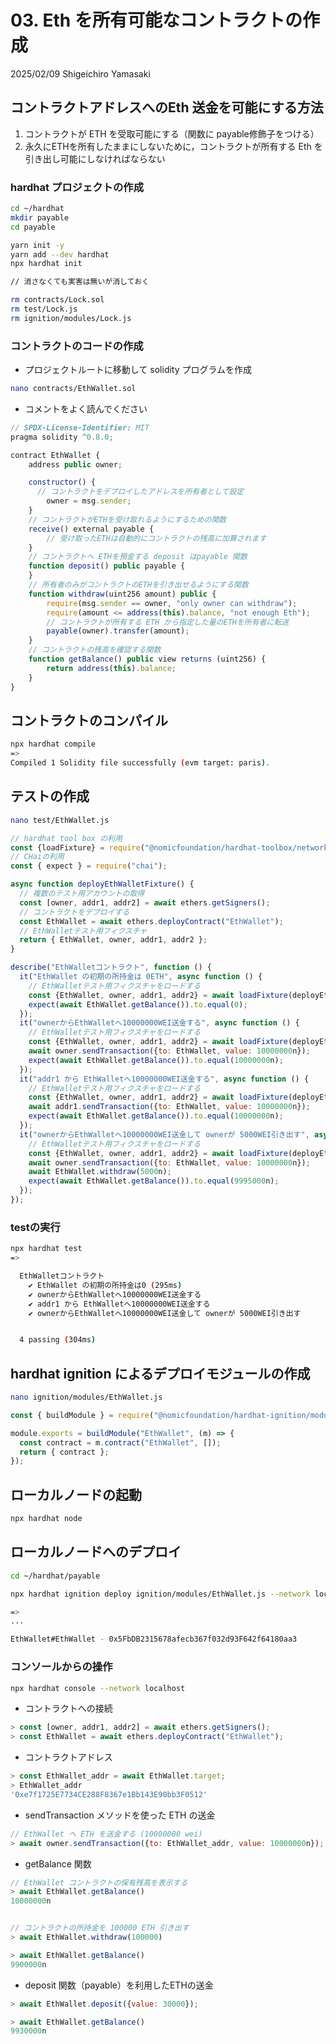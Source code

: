 # 03. Eth を所有可能なコントラクトの作成

2025/02/09
Shigeichiro Yamasaki

## コントラクトアドレスへのEth 送金を可能にする方法

1. コントラクトが ETH を受取可能にする（関数に payable修飾子をつける）
2. 永久にETHを所有したままにしないために，コントラクトが所有する Eth を引き出し可能にしなければならない
 
### hardhat プロジェクトの作成

```bash
cd ~/hardhat
mkdir payable
cd payable
```

```bash
yarn init -y
yarn add --dev hardhat
npx hardhat init

// 消さなくても実害は無いが消しておく

rm contracts/Lock.sol
rm test/Lock.js
rm ignition/modules/Lock.js
```
### コントラクトのコードの作成

* プロジェクトルートに移動して solidity プログラムを作成

```bash
nano contracts/EthWallet.sol
```

* コメントをよく読んでください
  
```js
// SPDX-License-Identifier: MIT
pragma solidity ^0.8.0;

contract EthWallet {
    address public owner;

    constructor() {
      // コントラクトをデプロイしたアドレスを所有者として設定
        owner = msg.sender; 
    }
    // コントラクトがETHを受け取れるようにするための関数
    receive() external payable {
        // 受け取ったETHは自動的にコントラクトの残高に加算されます
    }
    // コントラクトへ ETHを預金する deposit はpayable 関数
    function deposit() public payable {
    }
    // 所有者のみがコントラクトのETHを引き出せるようにする関数
    function withdraw(uint256 amount) public {
        require(msg.sender == owner, "only owner can withdraw");
        require(amount <= address(this).balance, "not enough Eth");
        // コントラクトが所有する ETH から指定した量のETHを所有者に転送
        payable(owner).transfer(amount);
    }
    // コントラクトの残高を確認する関数
    function getBalance() public view returns (uint256) {
        return address(this).balance;
    }
}
```

## コントラクトのコンパイル

```bash
npx hardhat compile
=>
Compiled 1 Solidity file successfully (evm target: paris).
```

## テストの作成

```bash
nano test/EthWallet.js
```

```js
// hardhat tool box の利用
const {loadFixture} = require("@nomicfoundation/hardhat-toolbox/network-helpers");
// CHaiの利用
const { expect } = require("chai");

async function deployEthWalletFixture() {
  // 複数のテスト用アカウントの取得
  const [owner, addr1, addr2] = await ethers.getSigners();
  // コントラクトをデプロイする
  const EthWallet = await ethers.deployContract("EthWallet");
  // EthWalletテスト用フィクスチャ
  return { EthWallet, owner, addr1, addr2 };
}

describe("EthWalletコントラクト", function () {
  it("EthWallet の初期の所持金は 0ETH", async function () {
    // EthWalletテスト用フィクスチャをロードする
    const {EthWallet, owner, addr1, addr2} = await loadFixture(deployEthWalletFixture);
    expect(await EthWallet.getBalance()).to.equal(0);
  });
  it("ownerからEthWalletへ10000000WEI送金する", async function () {
    // EthWalletテスト用フィクスチャをロードする
    const {EthWallet, owner, addr1, addr2} = await loadFixture(deployEthWalletFixture);
    await owner.sendTransaction({to: EthWallet, value: 10000000n});
    expect(await EthWallet.getBalance()).to.equal(10000000n);
  });
  it("addr1 から EthWalletへ10000000WEI送金する", async function () {
    // EthWalletテスト用フィクスチャをロードする
    const {EthWallet, owner, addr1, addr2} = await loadFixture(deployEthWalletFixture);
    await addr1.sendTransaction({to: EthWallet, value: 10000000n});
    expect(await EthWallet.getBalance()).to.equal(10000000n);
  });
  it("ownerからEthWalletへ10000000WEI送金して ownerが 5000WEI引き出す", async function () {
    // EthWalletテスト用フィクスチャをロードする
    const {EthWallet, owner, addr1, addr2} = await loadFixture(deployEthWalletFixture);
    await owner.sendTransaction({to: EthWallet, value: 10000000n});
    await EthWallet.withdraw(5000n);
    expect(await EthWallet.getBalance()).to.equal(9995000n);
  });
});

```

### testの実行

```bash
npx hardhat test 
=>

  EthWalletコントラクト
    ✔ EthWallet の初期の所持金は0 (295ms)
    ✔ ownerからEthWalletへ10000000WEI送金する
    ✔ addr1 から EthWalletへ10000000WEI送金する
    ✔ ownerからEthWalletへ10000000WEI送金して ownerが 5000WEI引き出す


  4 passing (304ms)
```

## hardhat ignition によるデプロイモジュールの作成

```bash
nano ignition/modules/EthWallet.js
```

```js
const { buildModule } = require("@nomicfoundation/hardhat-ignition/modules");

module.exports = buildModule("EthWallet", (m) => {
  const contract = m.contract("EthWallet", []);
  return { contract };
});
```

## ローカルノードの起動

```bash
npx hardhat node
```

## ローカルノードへのデプロイ

```bash
cd ~/hardhat/payable
```

```bash
npx hardhat ignition deploy ignition/modules/EthWallet.js --network localhost

=>
...

EthWallet#EthWallet - 0x5FbDB2315678afecb367f032d93F642f64180aa3
```


### コンソールからの操作

```bash
npx hardhat console --network localhost
```

* コントラクトへの接続

```js
> const [owner, addr1, addr2] = await ethers.getSigners();
> const EthWallet = await ethers.deployContract("EthWallet");
```

* コントラクトアドレス

```js
> const EthWallet_addr = await EthWallet.target;
> EthWallet_addr
'0xe7f1725E7734CE288F8367e1Bb143E90bb3F0512'
```

* sendTransaction メソッドを使った ETH の送金

```js
// EthWallet へ ETH を送金する (10000000 wei)
> await owner.sendTransaction({to: EthWallet_addr, value: 10000000n});
```

* getBalance 関数

```js
// EthWallet コントラクトの保有残高を表示する
> await EthWallet.getBalance()
10000000n


// コントラクトの所持金を 100000 ETH 引き出す
> await EthWallet.withdraw(100000)

> await EthWallet.getBalance()
9900000n
```

* deposit 関数（payable）を利用したETHの送金

```js
> await EthWallet.deposit({value: 30000});

> await EthWallet.getBalance()
9930000n
```

